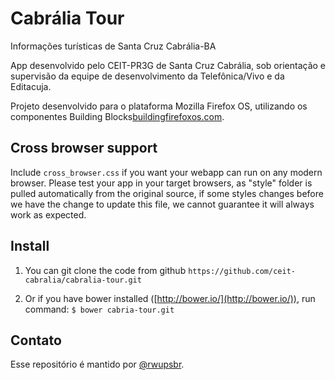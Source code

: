 Cabrália Tour
==============

Informações turísticas de Santa Cruz Cabrália-BA

App desenvolvido pelo CEIT-PR3G de Santa Cruz Cabrália, sob orientação e supervisão da equipe de desenvolvimento da Telefônica/Vivo e da Editacuja.

Projeto desenvolvido para o plataforma Mozilla Firefox OS, utilizando os componentes Building Blocks[buildingfirefoxos.com](http://www.buildingfirefoxos.com).

Cross browser support
-----------------------
Include `cross_browser.css` if you want your webapp can run on any modern browser.
Please test your app in your target browsers, as "style" folder is pulled automatically from the original source, if some styles changes before we have the change to update this file, we cannot guarantee it will always work as expected.


Install
---------

1. You can git clone the code from github `https://github.com/ceit-cabralia/cabralia-tour.git`

2. Or if you have bower installed ([http://bower.io/](http://bower.io/)), run command: `$ bower cabria-tour.git`


Contato
---------

Esse repositório é mantido por [@rwupsbr](https://github.com/wupsbr). 

